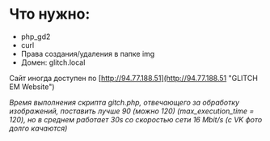 # Что нужно:

* php_gd2
* curl
* Права создания/удаления в папке img
* Домен: glitch.local

Сайт иногда доступен по [http://94.77.188.51](http://94.77.188.51 "GLITCH EM Website")

*Время выполнения скрипта gitch.php, отвечающего за обработку изображений, поставить лучше 90 (можно 120) (max_execution_time = 120), но в среднем работает 30s со скоростью сети 16 Mbit/s (c VK фото долго качаются)*